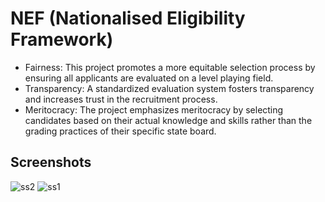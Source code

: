 # NEF (Nationalised Eligibility Framework)

* Fairness: This project promotes a more equitable selection process by ensuring all applicants are evaluated on a level playing field.
* Transparency: A standardized evaluation system fosters transparency and increases trust in the recruitment process.
* Meritocracy: The project emphasizes meritocracy by selecting candidates based on their actual knowledge and skills rather than the grading practices of their specific state board.


## Screenshots

![ss2](https://github.com/AzeemIdrisi/Hackhound/assets/56297047/cc989d5e-880f-4b95-be46-e2181ff0d3d0)
![ss1](https://github.com/AzeemIdrisi/Hackhound/assets/56297047/27e2fda2-9ef8-4fff-8ddf-54791712666d)
